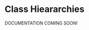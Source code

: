 # Class Hieararchies
DOCUMENTATION COMING SOON!

```kotlin title="Kotlin"

```
```dart title="Dart"
```

